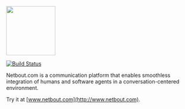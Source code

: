 <img src="http://img.netbout.com/logo.svg" width="132px"/>

[![Build Status](https://travis-ci.org/netbout/netbout.svg?branch=master)](https://travis-ci.org/netbout/netbout)

Netbout.com is a communication platform that enables smoothless integration
of humans and software agents in a conversation-centered environment.

Try it at [www.netbout.com](http://www.netbout.com).
